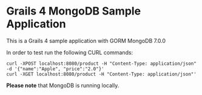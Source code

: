 # Grails 4 MongoDB Sample Application

This is a Grails 4 sample application with GORM MongoDB 7.0.0

In order to test run the following CURL commands: 

```
curl -XPOST localhost:8080/product -H "Content-Type: application/json" -d '{"name":"Apple", "price":"2.0"}'
curl -XGET localhost:8080/product -H "Content-Type: application/json"'
```

**Please note** that MongoDB is running locally. 
